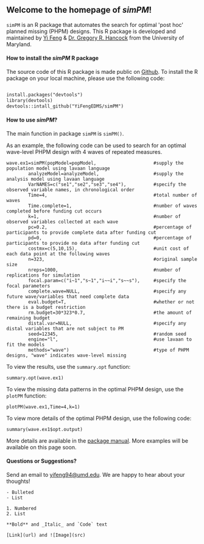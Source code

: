 ## Welcome to the homepage of _simPM_!

`simPM` is an R package that automates the search for optimal 'post hoc' planned missing (PHPM) designs. This R package is developed and maintained by [Yi Feng](https://terpconnect.umd.edu/~yifeng94/) & [Dr. Gregory R. Hancock](https://education.umd.edu/directory/gregory-r-hancock) from the University of Maryland.

#### How to install the _simPM_ R package 

The source code of this R package is made public on [Github](https://github.com/YiFengEDMS/simPM). To install the R package on your local machine, please use the following code:

```markdown

install.packages("devtools")
library(devtools)
devtools::intall_github("YiFengEDMS/simPM")

```

#### How to use _simPM_? 

The main function in package `simPM` is `simPM()`.

As an example, the following code can be used to search for an optimal wave-level PHPM design with 4 waves of repeated measures.

```
wave.ex1=simPM(popModel=popModel,                     #supply the population model using lavaan language
        analyzeModel=analyzeModel,                    #supply the analysis model using lavaan language
        VarNAMES=c("se1","se2","se3","se4"),          #specify the observed variable names, in chronological order
        Time=4,                                       #total number of waves
        Time.complete=1,                              #number of waves completed before funding cut occurs
        k=1,                                          #number of observed variables collected at each wave
        pc=0.2,                                       #percentage of participants to provide complete data after funding cut
        pd=0,                                         #percentage of participants to provide no data after funding cut
        costmx=c(5,10,15),                            #unit cost of each data point at the following waves
        n=323,                                        #original sample size
        nreps=1000,                                   #number of replications for simulation
        focal.param=c("i~1","s~1","i~~i","s~~s"),     #specify the focal parameters
        complete.wave=NULL,                           #specify any future wave/variables that need complete data 
        eval.budget=T,                                #whether or not there is a budget restriction
        rm.budget=30*323*0.7,                         #the amount of remaining budget
        distal.var=NULL,                              #specify any distal variables that are not subject to PM
        seed=12345,                                   #random seed
        engine="l",                                   #use lavaan to fit the models
        methods="wave")                               #type of PHPM designs, "wave" indicates wave-level missing

```

To view the results, use the `summary.opt` function:
```
summary.opt(wave.ex1)
```
To view the missing data patterns in the optimal PHPM design, use the `plotPM` function:


```
plotPM(wave.ex1,Time=4,k=1)
```

To view more details of the optimal PHPM design, use the following code:

```
summary(wave.ex1$opt.output)
```

More details are available in the [package manual](). More examples will be available on this page soon.

#### Questions or Suggestions?
Send an email to yifeng94@umd.edu. We are happy to hear about your thoughts!


```
- Bulleted
- List

1. Numbered
2. List

**Bold** and _Italic_ and `Code` text

[Link](url) and ![Image](src)
```
